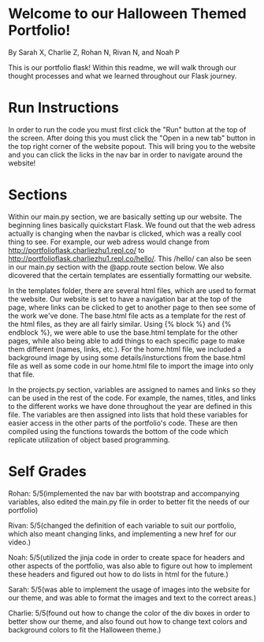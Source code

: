 # Welcome to our Halloween Themed Portfolio!
By Sarah X, Charlie Z, Rohan N, Rivan N, and Noah P

This is our portfolio flask! Within this readme, we will walk through our thought processes and what we learned throughout our Flask journey.

# Run Instructions
In order to run the code you must first click the "Run" button at the top of the screen. After doing this you must click the "Open in a new tab" button in the top right corner of the website popout. This will bring you to the website and you can click the licks in the nav bar in order to navigate around the website!

# Sections
Within our main.py section, we are basically setting up our website. The beginning lines basically quickstart Flask. We found out that the web adress actually is changing when the navbar is clicked, which was a really cool thing to see. For example, our web adress would change from http://portfolioflask.charliezhu1.repl.co/ to http://portfolioflask.charliezhu1.repl.co/hello/. This /hello/ can also be seen in our main.py section with the @app.route section below. We also dicovered that the certain templates are essentially formatting our website.

In the templates folder, there are several html files, which are used to format the website. Our website is set to have a navigation bar at the top of the page, where links can be clicked to get to another page to then see some of the work we've done. The base.html file acts as a template for the rest of the html files, as they are all fairly similar. Using {% block %} and {% endblock %}, we were able to use the base.html template for the other pages, while also being able to add things to each specific page to make them different (names, links, etc.). For the home.html file, we included a background image by using some <style> </style> details/insturctions from the base.html file as well as some code in our home.html file to import the image into only that file. 

In the projects.py section, variables are assigned to names and links so they can be used in the rest of the code. For example, the names, titles, and links to the different works we have done throughout the year are defined in this file. The variables are then assigned into lists that hold these variables for easier access in the other parts of the portfolio's code. These are then compiled using the functions towards the bottom of the code which replicate utilization of object based programming.

# Self Grades
Rohan: 5/5(implemented the nav bar with bootstrap and accompanying variables, also edited the main.py file in order to better fit the needs of our portfolio)

Rivan: 5/5(changed the definition of each variable to suit our portfolio, which also meant changing links, and implementing a new href for our video.)

Noah: 5/5(utilized the jinja code in order to create space for headers and other aspects of the portfolio, was also able to figure out how to implement these headers and figured out how to do lists in html for the future.)

Sarah: 5/5(was able to implement the usage of images into the website for our theme, and was able to format the images and text to the correct areas.)

Charlie: 5/5(found out how to change the color of the div boxes in order to better show our theme, and also found out how to change text colors and background colors to fit the Halloween theme.) 
